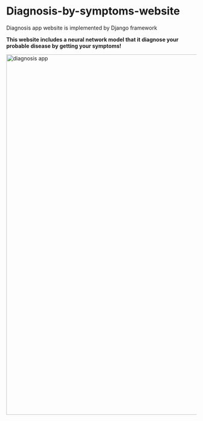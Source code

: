 # Diagnosis-by-symptoms-website
Diagnosis app website is implemented by Django framework

**This website includes a neural network model that it diagnose your probable disease by getting your symptoms!**


<img width="956" alt="diagnosis app" src="https://user-images.githubusercontent.com/62298323/213040655-01caf2c2-8c00-4041-8253-ddb95f042a42.png">
